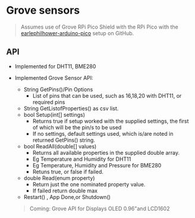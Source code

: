 # Grove sensors

> Assumes use of Grove RPi Pico Shield with the RPi Pico with the [earlephilhower-arduino-pico](https://github.com/earlephilhower/arduino-pico) setup on GitHub.

## API

- Implemented for DHT11, BME280
- Implemented Grove Sensor API:
  - String GetPins()/Pin Options
    - List of pins that can be used, such as 16,18,20 with DHT11, or required pins
  - String GetListofProperties() as csv list.
  - bool Setup(int[] settings)
    - Returns true if setup worked with the supplied settings, the first of which will be the pin/s to be used
    - If no settings, default settings used, which is/are noted in returned GetPins() string.
  - bool ReadAll(double[] values)
    - Returns all available properties in the supplied double array.
    - Eg Temperature and Humidity for DHT11
    - Eg Temperature, Humidity and Pressure for BME280
    - Retuns true, or false if failed.
  - double Read(enum property)
    - Return just the one nominated property value.
    - If failed return double max
  - Restart() , App Done,or Shutdown()
 
  > Coming: Grove API for Displays OLED 0.96"and LCD1602
